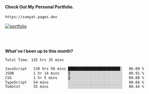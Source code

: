 #### Check Out My Personal Portfolio.
````bash
https://sumyat.pages.dev
````

<a href='https://sumyat.pages.dev/'>
    <img src='https://user-images.githubusercontent.com/108873224/211860821-15c31441-8db7-4fb7-8537-28a0c11e9408.png' alt='portfolio' align='center' />
</a>


<br />
<br />


<br />
<br />

**What've I been up to this month?**

<!--START_SECTION:waka-->

```txt
Total Time: 135 hrs 35 mins

JavaScript   130 hrs 50 mins ████████████████████████░   96.09 %
JSON         1 hr 14 mins    ▒░░░░░░░░░░░░░░░░░░░░░░░░   00.91 %
CSS          1 hr 5 mins     ▒░░░░░░░░░░░░░░░░░░░░░░░░   00.80 %
TypeScript   54 mins         ░░░░░░░░░░░░░░░░░░░░░░░░░   00.66 %
Todotxt      35 mins         ░░░░░░░░░░░░░░░░░░░░░░░░░   00.44 %
```

<!--END_SECTION:waka-->





